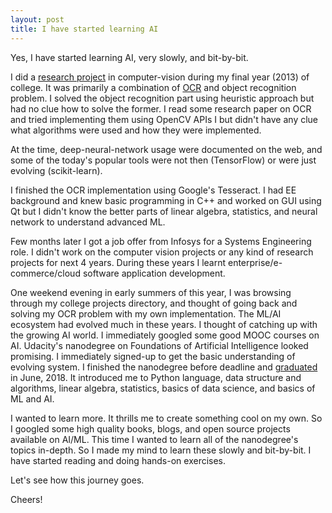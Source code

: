 ```yaml
---
layout: post
title: I have started learning AI
---
```


Yes, I have started learning AI, very slowly, and bit-by-bit.

I did a [research project]({{site.baseurl}}/projects/anprs/) in computer-vision during my final year (2013) of college.
It was primarily a combination of [OCR](https://en.wikipedia.org/wiki/Optical_character_recognition) and object recognition problem.
I solved the object recognition part using heuristic approach but had no clue how to solve the former.
I read some research paper on OCR and tried implementing them using OpenCV APIs I but didn't have any clue what algorithms were used and how they were implemented.

At the time, deep-neural-network usage were documented on the web, and some of the today's popular tools were not then (TensorFlow) or were just evolving (scikit-learn).

I finished the OCR implementation using Google's Tesseract. I had EE background and knew basic programming in C++ and worked on GUI using Qt but I didn't know the better parts of linear algebra, statistics, and neural network to understand advanced ML.

Few months later I got a job offer from Infosys for a Systems Engineering role. I didn't work on the computer vision projects or any kind of research projects for next 4 years. During these years I learnt enterprise/e-commerce/cloud software application development.

One weekend evening in early summers of this year, I was browsing through my college projects directory, and thought of going back and solving my OCR problem with my own
implementation. The ML/AI ecosystem had evolved much in these years. I thought of catching up with the growing AI world. I immediately googled
some good MOOC courses on AI. Udacity's nanodegree on Foundations of Artificial Intelligence looked promising. I immediately signed-up to get
the basic understanding of evolving system. I finished the nanodegree before deadline and  [graduated](https://graduation.udacity.com/confirm/KAHLZDWD) in June, 2018. It introduced me to Python language, data structure and algorithms, linear algebra, statistics, basics of data science, and basics of ML and AI.

I wanted to learn more. It thrills me to create something cool on my own. So I googled some high quality books, blogs, and open source projects available on AI/ML. This time I wanted to learn all of the nanodegree's topics in-depth. So I made my mind to learn these slowly and bit-by-bit. I have started reading and doing hands-on exercises.

Let's see how this journey goes.

Cheers!
